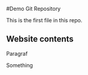 #Demo Git Repository

This is the first file in this repo.

## Website contents

Paragraf


Something

